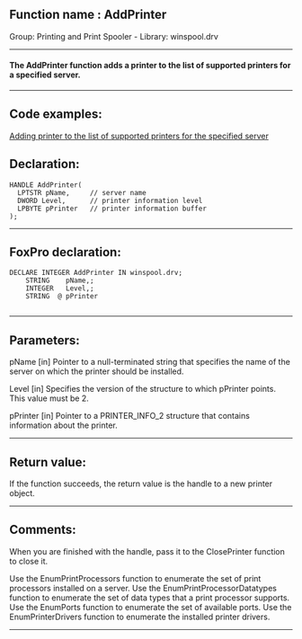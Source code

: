 
## Function name : AddPrinter
Group: Printing and Print Spooler - Library: winspool.drv    
***  


#### The AddPrinter function adds a printer to the list of supported printers for a specified server. 
***  


## Code examples:
[Adding printer to the list of supported printers for the specified server](../../samples/sample_335.md)  

## Declaration:
```foxpro  
HANDLE AddPrinter(
  LPTSTR pName,     // server name
  DWORD Level,      // printer information level
  LPBYTE pPrinter   // printer information buffer
);  
```  
***  


## FoxPro declaration:
```foxpro  
DECLARE INTEGER AddPrinter IN winspool.drv;
	STRING    pName,;
	INTEGER   Level,;
	STRING  @ pPrinter
  
```  
***  


## Parameters:
pName 
[in] Pointer to a null-terminated string that specifies the name of the server on which the printer should be installed.

Level 
[in] Specifies the version of the structure to which pPrinter points. This value must be 2. 

pPrinter 
[in] Pointer to a PRINTER_INFO_2 structure that contains information about the printer.  
***  


## Return value:
If the function succeeds, the return value is the handle to a new printer object.  
***  


## Comments:
When you are finished with the handle, pass it to the ClosePrinter function to close it.  
  
Use the EnumPrintProcessors function to enumerate the set of print processors installed on a server. Use the EnumPrintProcessorDatatypes function to enumerate the set of data types that a print processor supports. Use the EnumPorts function to enumerate the set of available ports. Use the EnumPrinterDrivers function to enumerate the installed printer drivers.  
  
***  


